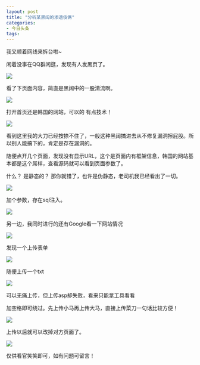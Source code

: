 ```yaml
---
layout: post
title: "分析某黑阔的渗透伎俩"
categories:
- 今日头条
tags:
---
```

我又顺着网线来拆台啦~

闲着没事在QQ群闲逛，发现有人发黑页了。

![](http://p9.pstatp.com/large/16310001c2bda266153f)



看了下页面内容，简直是黑阔中的一股清流啊。

![](http://p3.pstatp.com/large/16310001c337c59a2b3c)

打开首页还是韩国的网站，可以的 有点技术！

![](http://p3.pstatp.com/large/163200050aec41261c61)

看到这里我的大刀已经按捺不住了，一般这种黑阔搞进去从不修复漏洞擦屁股。所以别人能搞下的，肯定是存在漏洞的。

随便点开几个页面，发现没有显示URL，这个是页面内有框架信息，韩国的网站基本都是这个屌样，查看源码就可以看到页面参数了。

什么？ 是静态的？ 那你就错了，也许是伪静态，老司机我已经看出了一切。

![](http://p1.pstatp.com/large/16310001c427fbba3a12)

加个参数，存在sql注入。

![](http://p3.pstatp.com/large/163200050bb8e9b610c3)

另一边，我同时进行的还有Google看一下网站情况

![](http://p1.pstatp.com/large/163200050bde853e729d)

发现一个上传表单

![](http://p3.pstatp.com/large/16310001c6d6035fa9cb)

随便上传一个txt

![](http://p1.pstatp.com/large/16340004de635e5cc170)

可以无痛上传，但上传asp却失败，看来只能拿工具看看

加空格即可绕过。先上传小马再上传大马，直接上传菜刀一句话比较方便！

![](http://p3.pstatp.com/large/16310001c86bcc0b9c55)



上传以后就可以改掉对方页面了。

![](http://p3.pstatp.com/large/163200050fec57d4ecff)

仅供看官笑笑即可，如有问题可留言！